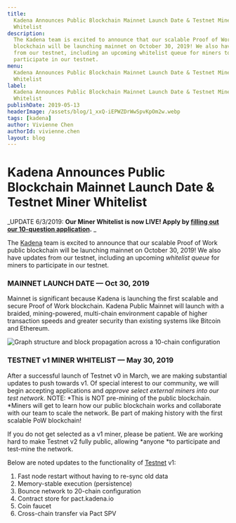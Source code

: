 ```yaml
---
title:
  Kadena Announces Public Blockchain Mainnet Launch Date & Testnet Miner
  Whitelist
description:
  The Kadena team is excited to announce that our scalable Proof of Work public
  blockchain will be launching mainnet on October 30, 2019! We also have updates
  from our testnet, including an upcoming whitelist queue for miners to
  participate in our testnet.
menu:
  Kadena Announces Public Blockchain Mainnet Launch Date & Testnet Miner
  Whitelist
label:
  Kadena Announces Public Blockchain Mainnet Launch Date & Testnet Miner
  Whitelist
publishDate: 2019-05-13
headerImage: /assets/blog/1_xxQ-iEPWZDrWwSpvKpOm2w.webp
tags: [kadena]
author: Vivienne Chen
authorId: vivienne.chen
layout: blog
---
```


# Kadena Announces Public Blockchain Mainnet Launch Date & Testnet Miner Whitelist

_UPDATE 6/3/2019: **Our Miner Whitelist is now LIVE! Apply by
[filling out our 10-question application](https://forms.gle/Sj3oCEmPDhsyAzok8).**
_

The [Kadena](http://kadena.io) team is excited to announce that our scalable
Proof of Work public blockchain will be launching mainnet on October 30, 2019!
We also have updates from our testnet, including an upcoming _whitelist queue_
for miners to participate in our testnet.

### MAINNET LAUNCH DATE — Oct 30, 2019

Mainnet is significant because Kadena is launching the first scalable and secure
Proof of Work blockchain. Kadena Public Mainnet will launch with a braided,
mining-powered, multi-chain environment capable of higher transaction speeds and
greater security than existing systems like Bitcoin and Ethereum.

![Graph structure and block propagation across a 10-chain configuration](/assets/blog/1_2U7ILVVwvN6oMAIIa2GxYw.webp)

### TESTNET v1 MINER WHITELIST — May 30, 2019

After a successful launch of Testnet v0 in March, we are making substantial
updates to push towards v1. Of special interest to our community, we will begin
accepting applications and _approve select external miners into our test
network_. NOTE: *This is NOT pre-mining of the public blockchain. *Miners will
get to learn how our public blockchain works and collaborate with our team to
scale the network. Be part of making history with the first scalable PoW
blockchain!

If you do not get selected as a v1 miner, please be patient. We are working hard
to make Testnet v2 fully public, allowing *anyone *to participate and test-mine
the network.

Below are noted updates to the functionality of
[Testnet](https://github.com/kadena-io/chainweb-node) v1:

1.  Fast node restart without having to re-sync old data
2.  Memory-stable execution (persistence)
3.  Bounce network to 20-chain configuration
4.  Contract store for pact.kadena.io
5.  Coin faucet
6.  Cross-chain transfer via Pact SPV
